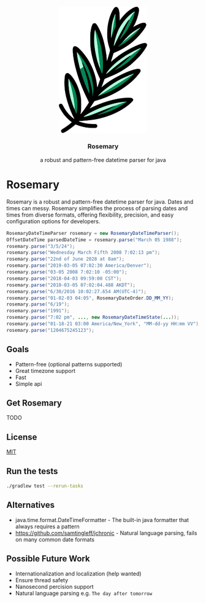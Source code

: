 <p align="center">
    <a href="https://getbootstrap.com/">
        <img src="rosemary.svg" alt="rosemary logo" width="230"/>
    </a>
</p>
<h3 align="center">Rosemary</h3>
<p align="center">
a robust and pattern-free datetime parser for java
</p>


# Rosemary
Rosemary is a robust and pattern-free datetime parser for java.  Dates and times can messy.  Rosemary simplifies the process of parsing dates and times from diverse formats, offering flexibility, precision, and easy configuration options for developers.
```java
RosemaryDateTimeParser rosemary = new RosemaryDateTimeParser();
OffsetDateTime parsedDateTime = rosemary.parse("March 05 1988");        // 1988-03-05T00:00:00.000+00:00
rosemary.parse("3/5/24");                                               // 2024-03-05T00:00:00.000+00:00
rosemary.parse("Wednesday March Fifth 2008 7:02:13 pm");                // 2008-03-05T19:02:13.000+00:00
rosemary.parse("22nd of June 2028 at 8am");                             // 2028-06-22T08:00:00.000+00:00
rosemary.parse("2019-03-05 07:02:30 America/Denver");                   // 2019-03-05T07:02:30.000-07:00 - awesome timezone support
rosemary.parse("03-05 2008 7:02:10 -05:00");                            // 2008-03-05T07:02:10.000-05:00
rosemary.parse("2018-04-03 09:59:00 CST");                              // 2018-04-03T09:59:00.000-05:00
rosemary.parse("2010-03-05 07:02:04.488 AKDT");                         // 2010-03-05T07:02:04.488-09:00 - millisecond precision
rosemary.parse("6/30/2016 10:02:27.654 AM(UTC-4)");                     // 2016-06-30T10:02:27.654-04:00
rosemary.parse("01-02-03 04:05", RosemaryDateOrder.DD_MM_YY);           // 2003-02-01T04:05:00.000+00:00 - distinguish between ambiguous dates
rosemary.parse("6/19");                                                 // 20XX-06-19T00:00:00.000+00:00 - uses current year by default
rosemary.parse("1991");                                                 // 1991-01-01T00:00:00.000+00:00
rosemary.parse("7:02 pm", ..., new RosemaryDateTimeState(...));         // 2030-03-01T19:02:00.000+00:00 - can specify the year, month, timezone, etc. e.g. March 2030
rosemary.parse("01-18-21 03:00 America/New_York", "MM-dd-yy HH:mm VV"); // 2021-01-18T03:00:00.000-05:00 - can provide a java.time.format.DateTimeFormatter format
rosemary.parse("1204675245123");                                        // 2008-03-05T00:00:45.123+00:00 - milliseconds since epoch
```

## Goals
* Pattern-free (optional patterns supported)
* Great timezone support
* Fast
* Simple api

## Get Rosemary
TODO

## License
[MIT](LICENSE)

## Run the tests
```bash
./gradlew test --rerun-tasks
```

## Alternatives
* java.time.format.DateTimeFormatter - The built-in java formatter that always requires a pattern
* https://github.com/samtingleff/jchronic - Natural language parsing, fails on many common date formats

## Possible Future Work
* Internationalization and localization (help wanted)  
* Ensure thread safety
* Nanosecond percision support  
* Natural language parsing e.g. `The day after tomorrow`  
